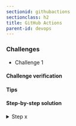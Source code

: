 ```yaml
---
sectionid: githubactions
sectionclass: h2
title: GitHub Actions
parent-id: devops
---
```


### Challenges
* Challenge 1


#### Challenge verification

#### Tips

#### Step-by-step solution

<details>
<summary>Step x</summary>

Run the following commands:

```sh
command to --run
```

</details>
